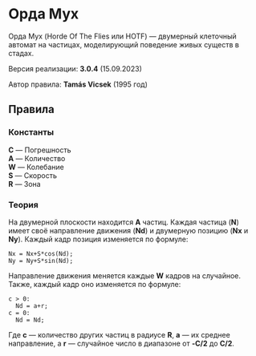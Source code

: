 # Орда Мух
Орда Мух (Horde Of The Flies или HOTF) — двумерный клеточный автомат на частицах, моделирующий поведение живых существ в стадах.

Версия реализации: **3.0.4** (15.09.2023)

Автор правила: **Tamás Vicsek** (1995 год)

## Правила
### Константы
**C** — Погрешность\
**A** — Количество\
**W** — Колебание\
**S** — Скорость\
**R** — Зона

### Теория
На двумерной плоскости находится **A** частиц. Каждая частица (**N**) имеет своё направление движения (**Nd**) и двумерную позицию (**Nx** и **Ny**). Каждый кадр позиция изменяется по формуле:
```
Nx = Nx+S*cos(Nd);
Ny = Ny+S*sin(Nd);
```
Направление движения меняется каждые **W** кадров на случайное. Также, каждый кадр оно изменяется по формуле:
```
c > 0:
  Nd = a+r;
c = 0:
  Nd = Nd;
```
Где **c** — количество других частиц в радиусе **R**, **a** — их среднее направление, а **r** — случайное число в диапазоне от **-C/2** до **C/2**.
